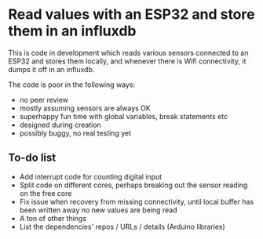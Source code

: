 # Read values with an ESP32 and store them in an influxdb

This is code in development which reads various sensors connected to an ESP32 and stores them locally, and whenever there is Wifi connectivity, it dumps it off in an influxdb.

The code is poor in the following ways:

* no peer review
* mostly assuming sensors are always OK
* superhappy fun time with global variables, break statements etc
* designed during creation
* possibly buggy, no real testing yet

## To-do list

* Add interrupt code for counting digital input
* Split code on different cores, perhaps breaking out the sensor reading on the free core
* Fix issue when recovery from missing connectivity, until local buffer has been written away no new values are being read
* A ton of other things
* List the dependencies' repos / URLs / details (Arduino libraries)
